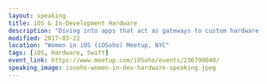 ```yaml
---
layout: speaking
title: iOS & In-Development Hardware
description: "Diving into apps that act as gateways to custom hardware devices. How you both develop for consumer-facing use, yet support in-development hardware/firmware. Balancing the act of being debugger, user interface, and ensuring end-to-end integration."
modified: 2017-03-22
location: "Women in iOS (iOSoho) Meetup, NYC"
tags: [iOS, Hardware, Swift]
event_link: https://www.meetup.com/iOSoho/events/236799040/
speaking_image: iosoho-women-in-dev-hardware-speaking.jpeg 
---
```








